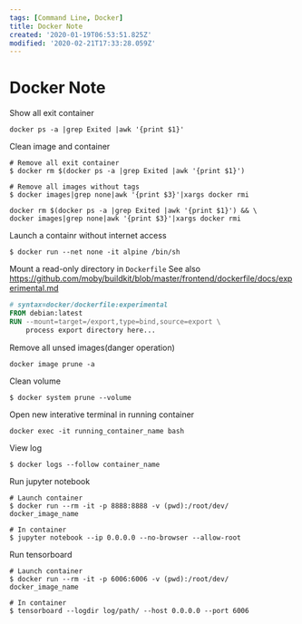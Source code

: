 ```yaml
---
tags: [Command Line, Docker]
title: Docker Note
created: '2020-01-19T06:53:51.825Z'
modified: '2020-02-21T17:33:28.059Z'
---
```


# Docker Note

Show all exit container
```shell
docker ps -a |grep Exited |awk '{print $1}'
```

Clean image and container
```shell
# Remove all exit container
$ docker rm $(docker ps -a |grep Exited |awk '{print $1}')

# Remove all images without tags
$ docker images|grep none|awk '{print $3}'|xargs docker rmi
```
```shell
docker rm $(docker ps -a |grep Exited |awk '{print $1}') && \
docker images|grep none|awk '{print $3}'|xargs docker rmi
```

Launch a containr without internet access
```shell
$ docker run --net none -it alpine /bin/sh
```

Mount a read-only directory in `Dockerfile`
See also https://github.com/moby/buildkit/blob/master/frontend/dockerfile/docs/experimental.md
```Dockerfile
# syntax=docker/dockerfile:experimental
FROM debian:latest
RUN --mount=target=/export,type=bind,source=export \
    process export directory here...
```

Remove all unsed images(danger operation)
```shell
docker image prune -a
```

Clean volume
```shell
$ docker system prune --volume
```

Open new interative terminal in running container
```
docker exec -it running_container_name bash
```

View log
```shell
$ docker logs --follow container_name
```

Run jupyter notebook
```shell
# Launch container
$ docker run --rm -it -p 8888:8888 -v (pwd):/root/dev/ docker_image_name

# In container
$ jupyter notebook --ip 0.0.0.0 --no-browser --allow-root
```

Run tensorboard
```shell
# Launch container
$ docker run --rm -it -p 6006:6006 -v (pwd):/root/dev/ docker_image_name

# In container
$ tensorboard --logdir log/path/ --host 0.0.0.0 --port 6006
```
